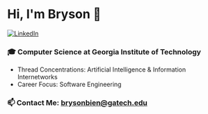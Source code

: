 # Hi, I'm Bryson 👋

[![LinkedIn](https://img.shields.io/badge/LinkedIn-0077B5?style=for-the-badge&logo=linkedin&logoColor=white)](https://www.linkedin.com/in/brysonbien)

### 🎓 Computer Science at Georgia Institute of Technology
* Thread Concentrations: Artificial Intelligence & Information Internetworks
* Career Focus: Software Engineering

### 📫 Contact Me: brysonbien@gatech.edu
